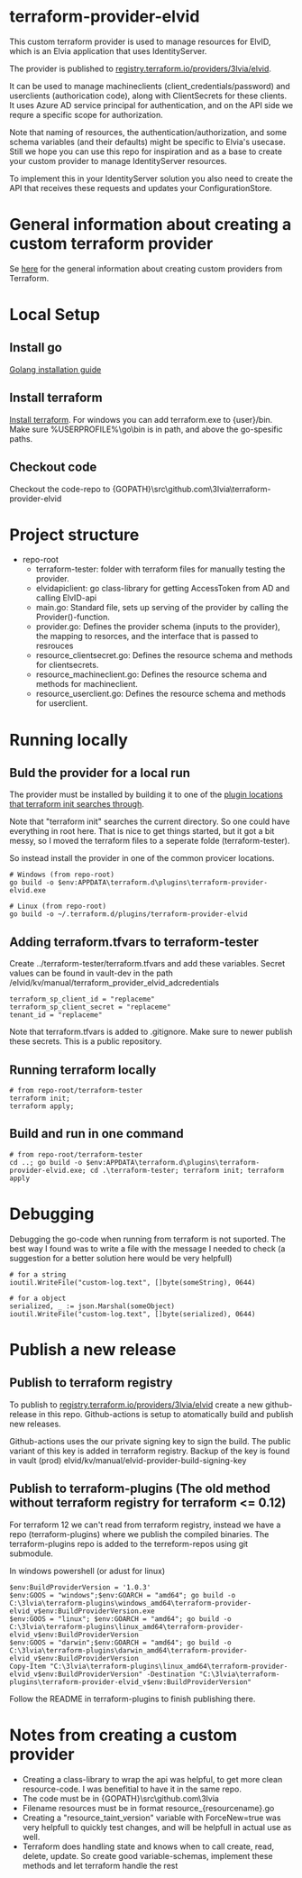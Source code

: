 # terraform-provider-elvid

This custom terraform provider is used to manage resources for ElvID, which is an Elvia application that uses IdentityServer.

The provider is published to [registry.terraform.io/providers/3lvia/elvid](https://registry.terraform.io/providers/3lvia/elvid/latest).

It can be used to manage machineclients (client_credentials/password) and userclients (authorication code), along with ClientSecrets for these clients.
It uses Azure AD service principal for authentication, and on the API side we requre a specific scope for authorization.

Note that naming of resources, the authentication/authorization, and some schema variables (and their defaults) might be  specific to Elvia's usecase.
Still we hope you can use this repo for inspiration and as a base to create your custom provider to manage IdentityServer resources.

To implement this in your IdentityServer solution you also need to create the API that receives these requests and updates your ConfigurationStore.

# General information about creating a custom terraform provider

Se [here](https://learn.hashicorp.com/collections/terraform/providers) for the general information about creating custom providers from Terraform.

# Local Setup
## Install go
[Golang installation guide](https://golang.org/doc/install)

## Install terraform
[Install terraform](https://learn.hashicorp.com/terraform/getting-started/install.html). For windows you can add terraform.exe to {user}/bin. Make sure %USERPROFILE%\go\bin is in path, and above the go-spesific paths.

## Checkout code
Checkout the code-repo to {GOPATH}\src\github.com\3lvia\terraform-provider-elvid

# Project structure
* repo-root
  * terraform-tester: folder with terraform files for manually testing the provider.
  * elvidapiclient: go class-library for getting AccessToken from AD and calling ElvID-api
  * main.go: Standard file, sets up serving of the provider by calling the Provider()-function.
  * provider.go: Defines the provider schema (inputs to the provider), the mapping to resorces, and the interface that is passed to resrouces
  * resource_clientsecret.go: Defines the resource schema and methods for clientsecrets.
  * resource_machineclient.go: Defines the resource schema and methods for machineclient.
  * resource_userclient.go: Defines the resource schema and methods for userclient.

# Running locally

## Buld the provider for a local run
The provider must be installed by building it to one of the [plugin locations that terraform init searches through](https://www.terraform.io/docs/extend/how-terraform-works.html#plugin-locations).

Note that "terraform init" searches the current directory. So one could have everything in root here. 
That is nice to get things started, but it got a bit messy, so I moved the terraform files to a seperate folde (terraform-tester).

So instead install the provider in one of the common provicer locations.  
```console
# Windows (from repo-root)
go build -o $env:APPDATA\terraform.d\plugins\terraform-provider-elvid.exe

# Linux (from repo-root)
go build -o ~/.terraform.d/plugins/terraform-provider-elvid
```

## Adding terraform.tfvars to terraform-tester
Create ../terraform-tester/terraform.tfvars and add these variables.
Secret values can be found in vault-dev in the path /elvid/kv/manual/terraform_provider_elvid_adcredentials

```
terraform_sp_client_id = "replaceme"
terraform_sp_client_secret = "replaceme"
tenant_id = "replaceme"
```

Note that terraform.tfvars is added to .gitignore. Make sure to newer publish these secrets. This is a public repository.

## Running terraform locally

```console
# from repo-root/terraform-tester
terraform init;
terraform apply;
```

## Build and run in one command
```console
# from repo-root/terraform-tester
cd ..; go build -o $env:APPDATA\terraform.d\plugins\terraform-provider-elvid.exe; cd .\terraform-tester; terraform init; terraform apply
```

# Debugging
Debugging the go-code when running from terraform is not suported. 
The best way I found was to write a file with the message I needed to check (a suggestion for a better solution here would be very helpfull)

```
# for a string 
ioutil.WriteFile("custom-log.text", []byte(someString), 0644)

# for a object
serialized, _ := json.Marshal(someObject)
ioutil.WriteFile("custom-log.text", []byte(serialized), 0644)
```
# Publish a new release
## Publish to terraform registry
To publish to [registry.terraform.io/providers/3lvia/elvid](https://registry.terraform.io/providers/3lvia/elvid/latest) create a new github-release in this repo. 
Github-actions is setup to atomatically build and publish new releases. 

Github-actions uses the our private signing key to sign the build. The public variant of this key is added in terraform registry.
Backup of the key is found in vault (prod) elvid/kv/manual/elvid-provider-build-signing-key

## Publish to terraform-plugins (The old method without terraform registry for terraform <= 0.12)
For terraform 12 we can't read from terraform registry, instead we have a repo (terraform-plugins) where we publish the compiled binaries.
The terraform-plugins repo is added to the terreform-repos using git submodule.

In windows powershell (or adust for linux)
```console
$env:BuildProviderVersion = '1.0.3'
$env:GOOS = "windows";$env:GOARCH = "amd64"; go build -o C:\3lvia\terraform-plugins\windows_amd64\terraform-provider-elvid_v$env:BuildProviderVersion.exe
$env:GOOS = "linux"; $env:GOARCH = "amd64"; go build -o C:\3lvia\terraform-plugins\linux_amd64\terraform-provider-elvid_v$env:BuildProviderVersion
$env:GOOS = "darwin";$env:GOARCH = "amd64"; go build -o C:\3lvia\terraform-plugins\darwin_amd64\terraform-provider-elvid_v$env:BuildProviderVersion
Copy-Item "C:\3lvia\terraform-plugins\linux_amd64\terraform-provider-elvid_v$env:BuildProviderVersion" -Destination "C:\3lvia\terraform-plugins\terraform-provider-elvid_v$env:BuildProviderVersion"
```

Follow the README in terraform-plugins to finish publishing there.

# Notes from creating a custom provider
* Creating a class-library to wrap the api was helpful, to get more clean resource-code. I was benefitial to have it in the same repo. 
* The code must be in {GOPATH}\src\github.com\3lvia
* Filename resources must be in format resource_{resourcename}.go
* Creating a "resource_taint_version" variable with ForceNew=true was very helpfull to quickly test changes, and will be helpfull in actual use as well. 
* Terraform does handling state and knows when to call create, read, delete, update. So create good variable-schemas, implement these methods and let terraform handle the rest
